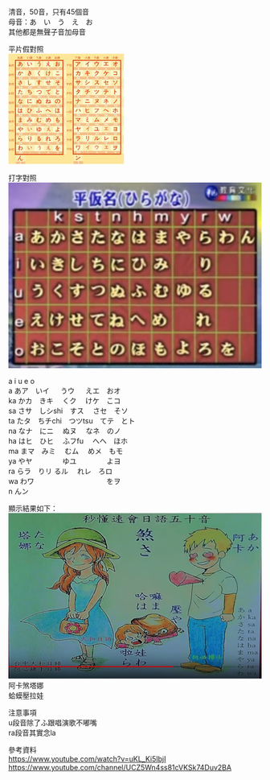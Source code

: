 清音，50音，只有45個音  
母音：あ　い　う　え　お　  
其他都是無聲子音加母音  

平片假對照  
![kh](pics/compare.jpeg) 

打字對照  
![hiragana](pics/hiragana.png) 

   a    i       u       e    o           
a  あア　いイ 　  うウ  　 えエ　おオ  
ka かカ　きキ　   くク　   けケ　こコ  
sa さサ　しシshi　すス　   さセ　そソ  
ta たタ　ちチchi　つツtsu　てテ　とト  
na なナ　にニ　   ぬヌ　   なネ　のノ  
ha はヒ　ひヒ　   ふフfu 　へヘ　ほホ  
ma まマ　みミ　   むム　   めメ　もモ  
ya やヤ　　　　   ゆユ　　　   　よヨ  
ra らラ　りリ     るル　   れレ　ろロ  
wa わワ　　　　　　　　　      　をヲ  
n  んン  


顯示結果如下：
![50in](pics/50in.png) 
阿卡煞塔娜  
蛤蟆壓拉娃  


注意事項  
u段音除了ふ跟唱演歌不嘟嘴  
ra段音其實念la  


參考資料  
https://www.youtube.com/watch?v=uKL_Ki5IbjI  
https://www.youtube.com/channel/UCZ5Wn4ss81cVKSk74Duv2BA  

